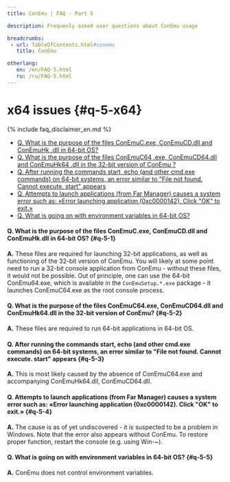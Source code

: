 ```yaml
---
title: ConEmu | FAQ - Part 5

description: Frequenly asked user questions about ConEmu usage

breadcrumbs:
 - url: TableOfContents.html#conemu
   title: ConEmu

otherlang:
   en: /en/FAQ-5.html
   ru: /ru/FAQ-5.html
---
```


# x64 issues  {#q-5-x64}

{% include faq_disclaimer_en.md %}

* [Q. What is the purpose of the files ConEmuC.exe, ConEmuCD.dll and ConEmuHk .dll in 64-bit OS?](#q-5-1)
* [Q. What is the purpose of the files ConEmuC64 .exe, ConEmuCD64.dll and ConEmuHk64 .dll in the 32-bit version of ConEmu ?](#q-5-2)
* [Q. After running the commands start, echo (and other cmd.exe commands) on 64-bit systems, an error similar to "File not found. Cannot execute. start" appears](#q-5-3)
* [Q. Attempts to launch applications (from Far Manager) causes a system error such as: «Error launching application (0xc0000142). Click "OK" to exit.»](#q-5-4)
* [Q. What is going on with environment variables in 64-bit OS?](#q-5-5)








#### Q. What is the purpose of the files ConEmuC.exe, ConEmuCD.dll and ConEmuHk.dll in 64-bit OS?   {#q-5-1}

**A.** These files are required for launching 32-bit applications, as
well as functioning of the 32-bit version of ConEmu. You will likely
at some point need to run a 32-bit console application from ConEmu -
without these files, it would not be possible. Out of principle, one
can use the 64-bit ConEmu64.exe, which is available in the
`ConEmuSetup.*.exe` package - it launches ConEmuC64.exe as the
root console process.




#### Q. What is the purpose of the files ConEmuC64.exe, ConEmuCD64.dll and ConEmuHk64.dll in the 32-bit version of ConEmu?   {#q-5-2}


**A.** These files are required to run 64-bit applications in 64-bit OS.




#### Q. After running the commands start, echo (and other cmd.exe commands) on 64-bit systems, an error similar to "File not found. Cannot execute. start" appears   {#q-5-3}


**A.** This is most likely caused by the absence of ConEmuC64.exe and accompanying ConEmuHk64.dll, ConEmuCD64.dll.




#### Q. Attempts to launch applications (from Far Manager) causes a system error such as: «Error launching application (0xc0000142). Click "OK" to exit.»   {#q-5-4}


**A.** The cause is as of yet undiscovered - it is suspected to be a problem in Windows. Note that the error also appears without ConEmu. To restore proper function, restart the console (e.g. using Win-~).




#### Q. What is going on with environment variables in 64-bit OS?   {#q-5-5}


**A.** ConEmu does not control environment variables.
